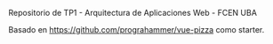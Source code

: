 
Repositorio de TP1 - Arquitectura de Aplicaciones Web - FCEN UBA

Basado en https://github.com/prograhammer/vue-pizza como starter.

